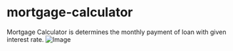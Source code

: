 # mortgage-calculator
Mortgage Calculator is determines the monthly payment of  loan with given interest rate. 
![Image](https://ibb.co/kBr368G)
